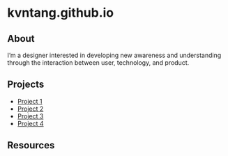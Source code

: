 # kvntang.github.io

## About
I’m a designer interested in developing new awareness and understanding through the interaction between user, technology, and product.

## Projects
* [Project 1](https://github.com/datamade/usaddress)
* [Project 2](https://github.com/derekeder/FusionTable-Map-Template)
* [Project 3](https://github.com/datamade/csvdedupe)
* [Project 4](https://github.com/datamade/chi-councilmatic)

## Resources
